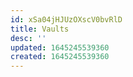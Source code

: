 ```yaml
---
id: xSa04jHJUzOXscV0bvRlD
title: Vaults
desc: ''
updated: 1645245539360
created: 1645245539360
---
```


